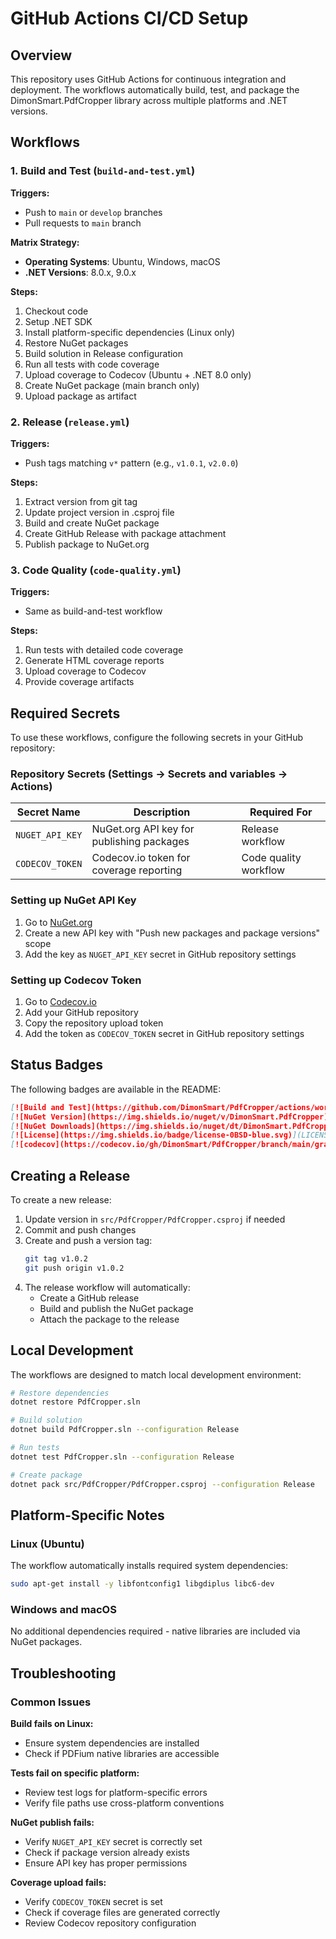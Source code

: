 # GitHub Actions CI/CD Setup

## Overview

This repository uses GitHub Actions for continuous integration and deployment. The workflows automatically build, test, and package the DimonSmart.PdfCropper library across multiple platforms and .NET versions.

## Workflows

### 1. Build and Test (`build-and-test.yml`)

**Triggers:**
- Push to `main` or `develop` branches
- Pull requests to `main` branch

**Matrix Strategy:**
- **Operating Systems**: Ubuntu, Windows, macOS
- **.NET Versions**: 8.0.x, 9.0.x

**Steps:**
1. Checkout code
2. Setup .NET SDK
3. Install platform-specific dependencies (Linux only)
4. Restore NuGet packages
5. Build solution in Release configuration
6. Run all tests with code coverage
7. Upload coverage to Codecov (Ubuntu + .NET 8.0 only)
8. Create NuGet package (main branch only)
9. Upload package as artifact

### 2. Release (`release.yml`)

**Triggers:**
- Push tags matching `v*` pattern (e.g., `v1.0.1`, `v2.0.0`)

**Steps:**
1. Extract version from git tag
2. Update project version in .csproj file
3. Build and create NuGet package
4. Create GitHub Release with package attachment
5. Publish package to NuGet.org

### 3. Code Quality (`code-quality.yml`)

**Triggers:**
- Same as build-and-test workflow

**Steps:**
1. Run tests with detailed code coverage
2. Generate HTML coverage reports
3. Upload coverage to Codecov
4. Provide coverage artifacts

## Required Secrets

To use these workflows, configure the following secrets in your GitHub repository:

### Repository Secrets (Settings → Secrets and variables → Actions)

| Secret Name | Description | Required For |
|------------|-------------|--------------|
| `NUGET_API_KEY` | NuGet.org API key for publishing packages | Release workflow |
| `CODECOV_TOKEN` | Codecov.io token for coverage reporting | Code quality workflow |

### Setting up NuGet API Key

1. Go to [NuGet.org](https://www.nuget.org/account/apikeys)
2. Create a new API key with "Push new packages and package versions" scope
3. Add the key as `NUGET_API_KEY` secret in GitHub repository settings

### Setting up Codecov Token

1. Go to [Codecov.io](https://codecov.io)
2. Add your GitHub repository
3. Copy the repository upload token
4. Add the token as `CODECOV_TOKEN` secret in GitHub repository settings

## Status Badges

The following badges are available in the README:

```markdown
[![Build and Test](https://github.com/DimonSmart/PdfCropper/actions/workflows/build-and-test.yml/badge.svg)](https://github.com/DimonSmart/PdfCropper/actions/workflows/build-and-test.yml)
[![NuGet Version](https://img.shields.io/nuget/v/DimonSmart.PdfCropper)](https://www.nuget.org/packages/DimonSmart.PdfCropper)
[![NuGet Downloads](https://img.shields.io/nuget/dt/DimonSmart.PdfCropper)](https://www.nuget.org/packages/DimonSmart.PdfCropper)
[![License](https://img.shields.io/badge/license-0BSD-blue.svg)](LICENSE)
[![codecov](https://codecov.io/gh/DimonSmart/PdfCropper/branch/main/graph/badge.svg)](https://codecov.io/gh/DimonSmart/PdfCropper)
```

## Creating a Release

To create a new release:

1. Update version in `src/PdfCropper/PdfCropper.csproj` if needed
2. Commit and push changes
3. Create and push a version tag:
   ```bash
   git tag v1.0.2
   git push origin v1.0.2
   ```
4. The release workflow will automatically:
   - Create a GitHub release
   - Build and publish the NuGet package
   - Attach the package to the release

## Local Development

The workflows are designed to match local development environment:

```bash
# Restore dependencies
dotnet restore PdfCropper.sln

# Build solution
dotnet build PdfCropper.sln --configuration Release

# Run tests
dotnet test PdfCropper.sln --configuration Release

# Create package
dotnet pack src/PdfCropper/PdfCropper.csproj --configuration Release
```

## Platform-Specific Notes

### Linux (Ubuntu)
The workflow automatically installs required system dependencies:
```bash
sudo apt-get install -y libfontconfig1 libgdiplus libc6-dev
```

### Windows and macOS
No additional dependencies required - native libraries are included via NuGet packages.

## Troubleshooting

### Common Issues

**Build fails on Linux:**
- Ensure system dependencies are installed
- Check if PDFium native libraries are accessible

**Tests fail on specific platform:**
- Review test logs for platform-specific errors
- Verify file paths use cross-platform conventions

**NuGet publish fails:**
- Verify `NUGET_API_KEY` secret is correctly set
- Check if package version already exists
- Ensure API key has proper permissions

**Coverage upload fails:**
- Verify `CODECOV_TOKEN` secret is set
- Check if coverage files are generated correctly
- Review Codecov repository configuration